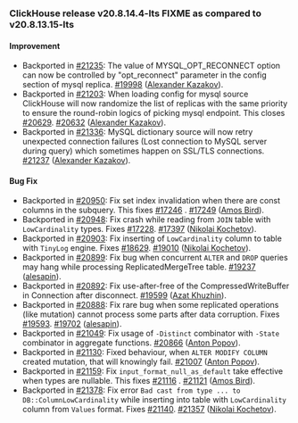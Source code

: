 ### ClickHouse release v20.8.14.4-lts FIXME as compared to v20.8.13.15-lts

#### Improvement
* Backported in [#21235](https://github.com/ClickHouse/ClickHouse/issues/21235): The value of MYSQL_OPT_RECONNECT option can now be controlled by "opt_reconnect" parameter in the config section of mysql replica. [#19998](https://github.com/ClickHouse/ClickHouse/pull/19998) ([Alexander Kazakov](https://github.com/Akazz)).
* Backported in [#21203](https://github.com/ClickHouse/ClickHouse/issues/21203): When loading config for mysql source ClickHouse will now randomize the list of replicas with the same priority to ensure the round-robin logics of picking mysql endpoint. This closes [#20629](https://github.com/ClickHouse/ClickHouse/issues/20629). [#20632](https://github.com/ClickHouse/ClickHouse/pull/20632) ([Alexander Kazakov](https://github.com/Akazz)).
* Backported in [#21336](https://github.com/ClickHouse/ClickHouse/issues/21336): MySQL dictionary source will now retry unexpected connection failures (Lost connection to MySQL server during query) which sometimes happen on SSL/TLS connections. [#21237](https://github.com/ClickHouse/ClickHouse/pull/21237) ([Alexander Kazakov](https://github.com/Akazz)).

#### Bug Fix
* Backported in [#20950](https://github.com/ClickHouse/ClickHouse/issues/20950): Fix set index invalidation when there are const columns in the subquery. This fixes [#17246](https://github.com/ClickHouse/ClickHouse/issues/17246) . [#17249](https://github.com/ClickHouse/ClickHouse/pull/17249) ([Amos Bird](https://github.com/amosbird)).
* Backported in [#20948](https://github.com/ClickHouse/ClickHouse/issues/20948): Fix crash while reading from `JOIN` table with `LowCardinality` types. Fixes [#17228](https://github.com/ClickHouse/ClickHouse/issues/17228). [#17397](https://github.com/ClickHouse/ClickHouse/pull/17397) ([Nikolai Kochetov](https://github.com/KochetovNicolai)).
* Backported in [#20903](https://github.com/ClickHouse/ClickHouse/issues/20903): Fix inserting of `LowCardinality` column to table with `TinyLog` engine. Fixes [#18629](https://github.com/ClickHouse/ClickHouse/issues/18629). [#19010](https://github.com/ClickHouse/ClickHouse/pull/19010) ([Nikolai Kochetov](https://github.com/KochetovNicolai)).
* Backported in [#20899](https://github.com/ClickHouse/ClickHouse/issues/20899): Fix bug when concurrent `ALTER` and `DROP` queries may hang while processing ReplicatedMergeTree table. [#19237](https://github.com/ClickHouse/ClickHouse/pull/19237) ([alesapin](https://github.com/alesapin)).
* Backported in [#20892](https://github.com/ClickHouse/ClickHouse/issues/20892): Fix use-after-free of the CompressedWriteBuffer in Connection after disconnect. [#19599](https://github.com/ClickHouse/ClickHouse/pull/19599) ([Azat Khuzhin](https://github.com/azat)).
* Backported in [#20888](https://github.com/ClickHouse/ClickHouse/issues/20888): Fix rare bug when some replicated operations (like mutation) cannot process some parts after data corruption. Fixes [#19593](https://github.com/ClickHouse/ClickHouse/issues/19593). [#19702](https://github.com/ClickHouse/ClickHouse/pull/19702) ([alesapin](https://github.com/alesapin)).
* Backported in [#21049](https://github.com/ClickHouse/ClickHouse/issues/21049): Fix usage of `-Distinct` combinator with `-State` combinator in aggregate functions. [#20866](https://github.com/ClickHouse/ClickHouse/pull/20866) ([Anton Popov](https://github.com/CurtizJ)).
* Backported in [#21130](https://github.com/ClickHouse/ClickHouse/issues/21130): Fixed behaviour, when `ALTER MODIFY COLUMN` created mutation, that will knowingly fail. [#21007](https://github.com/ClickHouse/ClickHouse/pull/21007) ([Anton Popov](https://github.com/CurtizJ)).
* Backported in [#21159](https://github.com/ClickHouse/ClickHouse/issues/21159): Fix `input_format_null_as_default` take effective when types are nullable. This fixes [#21116](https://github.com/ClickHouse/ClickHouse/issues/21116) . [#21121](https://github.com/ClickHouse/ClickHouse/pull/21121) ([Amos Bird](https://github.com/amosbird)).
* Backported in [#21378](https://github.com/ClickHouse/ClickHouse/issues/21378): Fix error `Bad cast from type ... to DB::ColumnLowCardinality` while inserting into table with `LowCardinality` column from `Values` format. Fixes [#21140](https://github.com/ClickHouse/ClickHouse/issues/21140). [#21357](https://github.com/ClickHouse/ClickHouse/pull/21357) ([Nikolai Kochetov](https://github.com/KochetovNicolai)).
